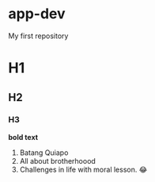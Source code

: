 # app-dev
My first repository
# H1
## H2
### H3

**bold text**

1. Batang Quiapo
2. All about brotherhoood
3. Challenges in life with moral lesson. :joy:

